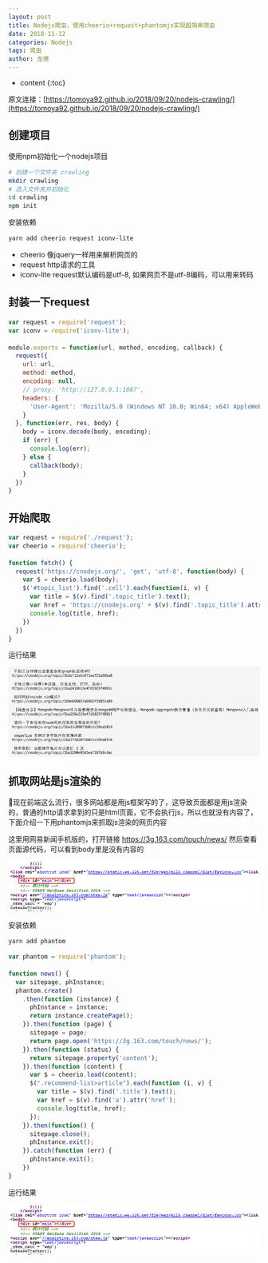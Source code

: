 ```yaml
---
layout: post
title: Nodejs爬虫，使用cheerio+request+phantomjs实现超简单爬虫
date: 2018-11-12
categories: Nodejs
tags: 爬虫
author: 龙德
---
```


* content
{:toc}

原文连接：[https://tomoya92.github.io/2018/09/20/nodejs-crawling/](https://tomoya92.github.io/2018/09/20/nodejs-crawling/)

## 创建项目

使用npm初始化一个nodejs项目

```sh
# 创建一个文件夹 crawling
mkdir crawling
# 进入文件夹并初始化
cd crawling
npm init
```

安装依赖

```sh
yarn add cheerio request iconv-lite
```




- cheerio 像jquery一样用来解析网页的
- request http请求的工具
- iconv-lite request默认编码是utf-8, 如果网页不是utf-8编码，可以用来转码

## 封装一下request

```js
var request = require('request');
var iconv = require('iconv-lite');

module.exports = function(url, method, encoding, callback) {
  request({
    url: url,
    method: method,
    encoding: null,
    // proxy: 'http://127.0.0.1:1087',
    headers: {
      'User-Agent': 'Mozilla/5.0 (Windows NT 10.0; Win64; x64) AppleWebKit/537.36 (KHTML, like Gecko) Chrome/68.0.3440.106 Safari/537.36'
    }
  }, function(err, res, body) {
    body = iconv.decode(body, encoding);
    if (err) {
      console.log(err);
    } else {
      callback(body);
    }
  })
}
```

## 开始爬取

```js
var request = require('./request');
var cheerio = require('cheerio');

function fetch() {
  request('https://cnodejs.org/', 'get', 'utf-8', function(body) {
    var $ = cheerio.load(body);
    $('#topic_list').find('.cell').each(function(i, v) {
      var title = $(v).find('.topic_title').text();
      var href = 'https://cnodejs.org' + $(v).find('.topic_title').attr('href');
      console.log(title, href);
    })
  })
}
```

运行结果

![](/assets/QQ20180920-153905.png)

## 抓取网站是js渲染的

现在前端这么流行，很多网站都是用js框架写的了，这导致页面都是用js渲染的，普通的http请求拿到的只是html页面，它不会执行js，所以也就没有内容了，下面介绍一下用phantomjs来抓取js渲染的网页内容

这里用网易新闻手机版的，打开链接 https://3g.163.com/touch/news/ 然后查看页面源代码，可以看到body里是没有内容的

![](/assets/QQ20180920-1613421.png)

安装依赖

```sh
yarn add phantom
```

```js
var phantom = require('phantom');

function news() {
  var sitepage, phInstance;
  phantom.create()
    .then(function (instance) {
      phInstance = instance;
      return instance.createPage();
    }).then(function (page) {
      sitepage = page;
      return page.open('https://3g.163.com/touch/news/');
    }).then(function (status) {
      return sitepage.property('content');
    }).then(function (content) {
      var $ = cheerio.load(content);
      $(".recommend-list>article").each(function (i, v) {
        var title = $(v).find('.title').text();
        var href = $(v).find('a').attr('href');
        console.log(title, href);
      });
    }).then(function() {
      sitepage.close();
      phInstance.exit();
    }).catch(function (err) {
      phInstance.exit();
    })
}
```

运行结果

![](/assets/QQ20180920-161342.png)
